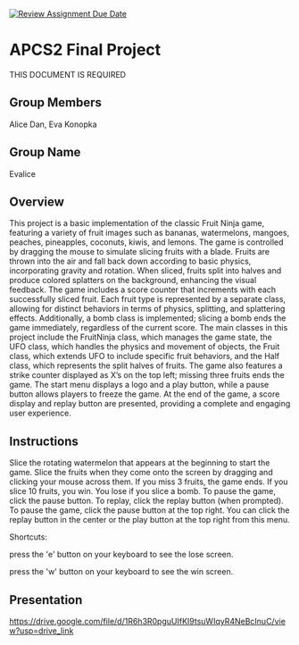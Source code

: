 [![Review Assignment Due Date](https://classroom.github.com/assets/deadline-readme-button-24ddc0f5d75046c5622901739e7c5dd533143b0c8e959d652212380cedb1ea36.svg)](https://classroom.github.com/a/syDSSnTt)
# APCS2 Final Project
THIS DOCUMENT IS REQUIRED
## Group Members
Alice Dan, Eva Konopka
## Group Name
Evalice
## Overview


This project is a basic implementation of the classic Fruit Ninja game, featuring a variety of fruit images such as bananas, watermelons, mangoes, peaches, pineapples, coconuts, kiwis, and lemons. The game is controlled by dragging the mouse to simulate slicing fruits with a blade. Fruits are thrown into the air and fall back down according to basic physics, incorporating gravity and rotation. When sliced, fruits split into halves and produce colored splatters on the background, enhancing the visual feedback. The game includes a score counter that increments with each successfully sliced fruit. Each fruit type is represented by a separate class, allowing for distinct behaviors in terms of physics, splitting, and splattering effects. Additionally, a bomb class is implemented; slicing a bomb ends the game immediately, regardless of the current score.
The main classes in this project include the FruitNinja class, which manages the game state, the UFO class, which handles the physics and movement of objects, the Fruit class, which extends UFO to include specific fruit behaviors, and the Half class, which represents the split halves of fruits. The game also features a strike counter displayed as X’s on the top left; missing three fruits ends the game. The start menu displays a logo and a play button, while a pause button allows players to freeze the game. At the end of the game, a score display and replay button are presented, providing a complete and engaging user experience.

## Instructions
Slice the rotating watermelon that appears at the beginning to start the game. Slice the fruits when they come onto the screen by dragging and clicking your mouse across them. If you miss 3 fruits, the game ends. If you slice 10 fruits, you win. You lose if you slice a bomb. To pause the game, click the pause button. To replay, click the replay button (when prompted). To pause the game, click the pause button at the top right. You can click the replay button in the center or the play button at the top right from this menu.

Shortcuts:

press the 'e' button on your keyboard to see the lose screen.

press the 'w' button on your keyboard to see the win screen.

## Presentation
https://drive.google.com/file/d/1R6h3R0pguUIfKI9tsuWIqyR4NeBcInuC/view?usp=drive_link
